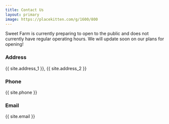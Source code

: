 ```yaml
---
title: Contact Us
layout: primary
image: https://placekitten.com/g/1600/800
---
```


<section>

Sweet Farm is currently preparing to open to the public and does not currently have 
regular operating hours. We will update soon on our plans for opening!

### Address
{{ site.address_1 }}, {{ site.address_2 }}

### Phone
{{ site.phone }}

### Email
{{ site.email }}

</section>